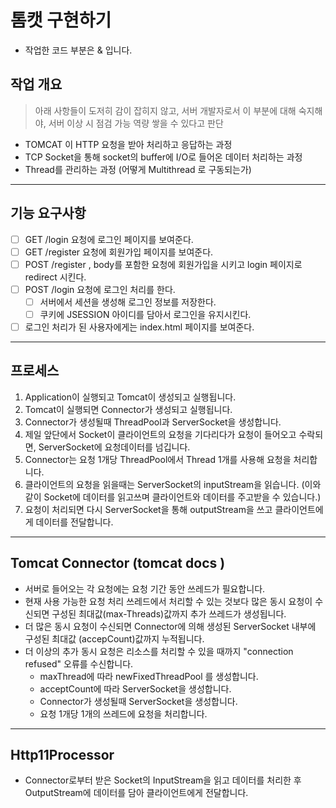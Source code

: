 # 톰캣 구현하기

- 작업한 코드 부분은 []() & []() 입니다.

## 작업 개요 
> 아래 사항들이 도저히 감이 잡히지 않고, 서버 개발자로서 이 부분에 대해 숙지해야, 서버 이상 시 점검 가능 역량 쌓을 수 있다고 판단
- TOMCAT 이 HTTP 요청을 받아 처리하고 응답하는 과정 
- TCP Socket을 통해 socket의 buffer에 I/O로 들어온 데이터 처리하는 과정
- Thread를 관리하는 과정 (어떻게 Multithread 로 구동되는가)
_________________________________________________________________________
## 기능 요구사항
- [ ] GET /login 요청에 로그인 페이지를 보여준다.
- [ ] GET /register 요청에 회원가입 페이지를 보여준다.
- [ ] POST /register , body를 포함한 요청에 회원가입을 시키고 login 페이지로 redirect 시킨다.
- [ ] POST /login 요청에 로그인 처리를 한다.
   - [ ]  서버에서 세션을 생성해 로그인 정보를 저장한다.
   - [ ]  쿠키에 JSESSION 아이디를 담아서 로그인을 유지시킨다.
- [ ] 로그인 처리가 된 사용자에게는 index.html 페이지를 보여준다.
_________________________________________________________________________

## 프로세스 
1. Application이 실행되고 Tomcat이 생성되고 실행됩니다.
2. Tomcat이 실행되면 Connector가 생성되고 실행됩니다.
3. Connector가 생성될때 ThreadPool과 ServerSocket을 생성합니다.
4. 제일 앞단에서 Socket이 클라이언트의 요청을 기다리다가 요청이 들어오고 수락되면, ServerSocket에 요청데이터를 넘깁니다.
5. Connector는 요청 1개당 ThreadPool에서 Thread 1개를 사용해 요청을 처리합니다.
6. 클라이언트의 요청을 읽을때는 ServerSocket의 inputStream을 읽습니다.
 (이와같이 Socket에 데이터를 읽고쓰며 클라이언트와 데이터를 주고받을 수 있습니다.)
7. 요청이 처리되면 다시 ServerSocket을 통해 outputStream을 쓰고 클라이언트에게 데이터를 전달합니다.

_________________________________________________________________________

## Tomcat Connector (tomcat docs )
- 서버로 들어오는 각 요청에는 요청 기간 동안 쓰레드가 필요합니다.
- 현재 사용 가능한 요청 처리 쓰레드에서 처리할 수 있는 것보다 많은 동시 요청이 수신되면 구성된 최대값(max-Threads)값까지 추가 쓰레드가 생성됩니다.
- 더 많은 동시 요청이 수신되면 Connector에 의해 생성된 ServerSocket 내부에 구성된 최대값 (accepCount)값까지 누적됩니다.
- 더 이상의 추가 동시 요청은 리소스를 처리할 수 있을 때까지 "connection refused" 오류를 수신합니다.
   - maxThread에 따라 newFixedThreadPool 를 생성합니다.   
   - acceptCount에 따라 ServerSocket을 생성합니다.
   - Connector가 생성될때 ServerSocket을 생성합니다.
   - 요청 1개당 1개의 쓰레드에 요청을 처리합니다.

____________________________________________________________________________

## Http11Processor
- Connector로부터 받은 Socket의 InputStream을 읽고 데이터를 처리한 후 OutputStream에 데이터를 담아 클라이언트에게 전달합니다.
